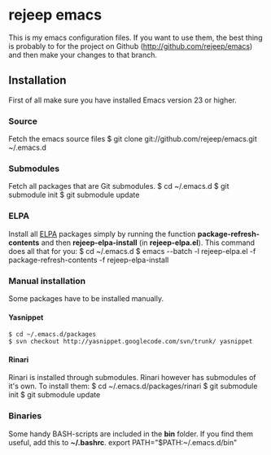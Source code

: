 # rejeep emacs
This is my emacs configuration files. If you want to use them, the
best thing is probably to for the project on Github
(<http://github.com/rejeep/emacs>) and then make your changes to that
branch.

## Installation
First of all make sure you have installed Emacs version 23 or higher.

### Source
Fetch the emacs source files
    $ git clone git://github.com/rejeep/emacs.git ~/.emacs.d

### Submodules
Fetch all packages that are Git submodules.
    $ cd ~/.emacs.d
    $ git submodule init
    $ git submodule update

### ELPA
Install all [ELPA](http://tromey.com/elpa/install.html) packages
simply by running the function **package-refresh-contents** and then
**rejeep-elpa-install** (in **rejeep-elpa.el**). This command does all
that for you:
    $ cd ~/.emacs.d
    $ emacs --batch -l rejeep-elpa.el -f package-refresh-contents -f rejeep-elpa-install

### Manual installation
Some packages have to be installed manually.

#### Yasnippet
    $ cd ~/.emacs.d/packages
    $ svn checkout http://yasnippet.googlecode.com/svn/trunk/ yasnippet

#### Rinari
Rinari is installed through submodules. Rinari however has submodules
of it's own. To install them:
    $ cd ~/.emacs.d/packages/rinari
    $ git submodule init
    $ git submodule update

### Binaries
Some handy BASH-scripts are included in the **bin** folder. If you
find them useful, add this to **~/.bashrc**.
    export PATH="$PATH:~/.emacs.d/bin"
